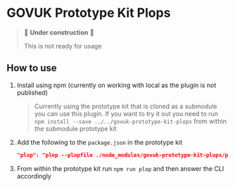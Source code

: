 # GOVUK Prototype Kit Plops

> :construction: **Under construction** :construction:
>
> This is not ready for usage

## How to use

1. Install using npm (currently on working with local as the plugin is not published)

    > Currently using the prototype kit that is cloned as a submodule you can use this plugin. If you want to try it out you need to run `npm install --save ../../govuk-prototype-kit-plops` from within the submodule prototype kit

2. Add the following to the `package.json` in the prototype kit

    ```json  
    "plop": "plop --plopfile ./node_modules/govuk-prototype-kit-plops/plopfile.js",
    ```

3. From within the prototype kit run `npm run plop` and then answer the CLI accordingly
